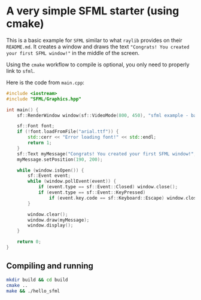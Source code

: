 # A very simple SFML starter (using cmake)

This is a basic example for `SFML` similar to what `raylib` provides on their
`README.md`. It creates a window and draws the text `"Congrats! You created your
first SFML window!"` in the middle of the screen.

Using the `cmake` workflow to compile is optional, you only need to properly
link to `sfml`.

Here is the code from `main.cpp`:

```cpp
#include <iostream>
#include "SFML/Graphics.hpp"

int main() {
    sf::RenderWindow window(sf::VideoMode(800, 450), "sfml example - basic window!", sf::Style::Close);

    sf::Font font;
    if (!font.loadFromFile("arial.ttf")) {
        std::cerr << "Error loading font!" << std::endl;
        return 1;
    }
    sf::Text myMessage("Congrats! You created your first SFML window!", font, 20);
    myMessage.setPosition(190, 200);

    while (window.isOpen()) {
        sf::Event event;
        while (window.pollEvent(event)) {
            if (event.type == sf::Event::Closed) window.close();
            if (event.type == sf::Event::KeyPressed)
                if (event.key.code == sf::Keyboard::Escape) window.close();
        }

        window.clear();
        window.draw(myMessage);
        window.display();
    }

    return 0;
}
```

## Compiling and running
```bash
mkdir build && cd build
cmake ..
make && ./hello_sfml
```
